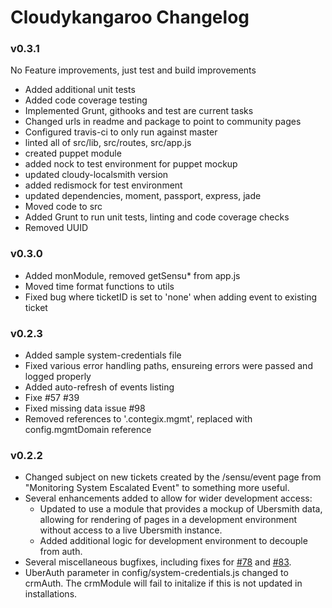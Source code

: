 # Cloudykangaroo Changelog

### v0.3.1

No Feature improvements, just test and build improvements

- Added additional unit tests
- Added code coverage testing
- Implemented Grunt, githooks and test are current tasks
- Changed urls in readme and package to point to community pages
- Configured travis-ci to only run against master
- linted all of src/lib, src/routes, src/app.js
- created puppet module
- added nock to test environment for puppet mockup
- updated cloudy-localsmith version
- added redismock for test environment
- updated dependencies, moment, passport, express, jade
- Moved code to src
- Added Grunt to run unit tests, linting and code coverage checks
- Removed UUID

### v0.3.0

- Added monModule, removed getSensu* from app.js
- Moved time format functions to utils
- Fixed bug where ticketID is set to 'none' when adding event to existing ticket

### v0.2.3

- Added sample system-credentials file
- Fixed various error handling paths, ensureing errors were passed and logged properly
- Added auto-refresh of events listing
- Fixe #57 #39
- Fixed missing data issue #98
- Removed references to '.contegix.mgmt', replaced with config.mgmtDomain reference

### v0.2.2


- Changed subject on new tickets created by the /sensu/event page from "Monitoring System Escalated Event" to something more useful.
- Several enhancements added to allow for wider development access:
  - Updated to use a module that provides a mockup of Ubersmith data, allowing for rendering of pages in a development environment without access to a live Ubersmith instance.
  - Added additional logic for development environment to decouple from auth.
- Several miscellaneous bugfixes, including fixes for [#78](https://github.com/CloudyKangaroo/cloudykangaroo/issues/78) and [#83](https://github.com/CloudyKangaroo/cloudykangaroo/issues/83).
- UberAuth parameter in config/system-credentials.js changed to crmAuth. The crmModule will fail to initalize if this is not updated in installations.
